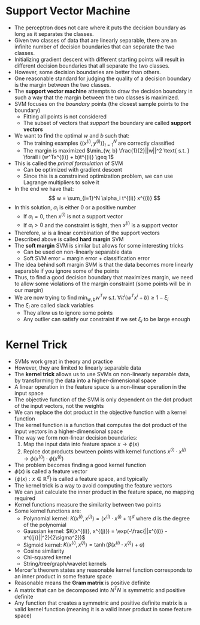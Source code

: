 # Support Vector Machine
- The perceptron does not care where it puts the decision boundary as long as it separates the classes.
- Given two classes of data that are linearly separable, there are an infinite number of decision boundaries that can separate the two classes.
- Initializing gradient descent with different starting points will result in different decision boundaries that all separate the two classes.
- However, some decision boundaries are better than others.
- One reasonable standard for judging the quality of a decision boundary is the margin between the two classes.
- The **support vector machine** attempts to draw the decision boundary in such a way that the margin between the two classes is maximized.
- SVM focuses on the *boundary* points (the closest sample points to the boundary)
    - Fitting all points is not considered
    - The subset of vectors that *support* the boundary are called **support vectors**
- We want to find the optimal $w$ and $b$ such that:
    - The training examples $\{(x^{(i)}, y^{(i)})\}_{i=1}^N$ are correctly classified
    - The margin is maximized $\min_{w, b} \frac{1}{2}||w||^2 \text{ s.t. } \forall i (w^Tx^{(i)} + b)t^{(i)} \geq 1$
- This is called the *primal formulation* of SVM
    - Can be optimized with gradient descent
    - Since this is a constrained optimization problem, we can use Lagrange multipliers to solve it
- In the end we have that:
$$ w = \sum_{i=1}^N \alpha_i t^{(i)} x^{(i)} $$
- In this solution, $\alpha_i$ is either 0 or a positive number
    - If $\alpha_i = 0$, then $x^{(i)}$ is not a support vector
    - If $\alpha_i > 0$ and the constraint is tight, then $x^{(i)}$ is a support vector
- Therefore, $w$ is a linear combination of the support vectors
- Described above is called **hard margin** SVM
- The **soft margin** SVM is similar but allows for some interesting tricks
    - Can be used on non-linearly separable data
    - Soft SVM error = margin error + classification error
- The idea behind soft margin SVM is that the data becomes more linearly separable if you ignore some of the points
- Thus, to find a good decision boundary that maximizes margin, we need to allow some violations of the margin constraint (some points will be in our margin)
- We are now trying to find $\min_{w, b} w^T w \text{ s.t. } \forall i t^i (w^T x^i + b) \geq 1 - \xi_i$
- The $\xi_i$ are called slack variables
    - They allow us to ignore some points
    - Any outlier can satisfy our constraint if we set $\xi_i$ to be large enough
# Kernel Trick
- SVMs work great in theory and practice
- However, they are limited to linearly separable data
- The **kernel trick** allows us to use SVMs on non-linearly separable data, by transforming the data into a higher-dimensional space
- A linear operation in the feature space is a non-linear operation in the input space
- The objective function of the SVM is only dependent on the dot product of the input vectors, not the weights
- We can replace the dot product in the objective function with a kernel function
- The kernel function is a function that computes the dot product of the input vectors in a higher-dimensional space
- The way we form non-linear decision boundaries:
    1. Map the input data into feature space $x \rightarrow \phi(x)$
    2. Replce dot products bewteen points with kernel functions $x^{(i)} \cdot x^{(j)} \rightarrow \phi(x^{(i)}) \cdot \phi(x^{(j)})$
- The problem becomes finding a good kernel function
- $\phi(x)$ is called a feature vector
- $\{\phi(x) : x \in \mathbb{R}^d\}$ is called a feature space, and typically 
- The kernel trick is a way to avoid computing the feature vectors
- We can just calculate the inner product in the feature space, no mapping required
- Kernel functions measure the similarity between two points
- Some kernel functions are:
    - Polynomial kernel: $K(x^{(i)}, x^{(j)}) = (x^{(i)} \cdot x^{(j)} + 1)^d$ where $d$ is the degree of the polynomial
    - Gaussian kernel: $K(x^{(i)}, x^{(j)}) = \exp(-\frac{||x^{(i)} - x^{(j)}||^2}{2\sigma^2})$
    - Sigmoid kernel: $K(x^{(i)}, x^{(j)}) = \tanh(\beta (x^{(i)} \cdot x^{(j)}) + a)$
    - Cosine similarity
    - Chi-squared kernel
    - String/tree/graph/wavelet kernels
- Mercer's theorem states any reasonable kernel function corresponds to an inner product in some feature space
- Reasonable means the **Gram matrix** is positive definite
- A matrix that can be decomposed into $N^T N$ is symmetric and positive definite
- Any function that creates a symmetric and positive definite matrix is a valid kernel function (meaning it is a valid inner product in some feature space)